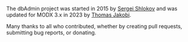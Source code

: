The dbAdmin project was started in 2015 by [Sergei
Shlokov](https://github.com/sergant210) and was updated for MODX 3.x in 2023 by
[Thomas Jakobi](https://github.com/jako).

Many thanks to all who contributed, whether by creating pull requests,
submitting bug reports, or donating.
